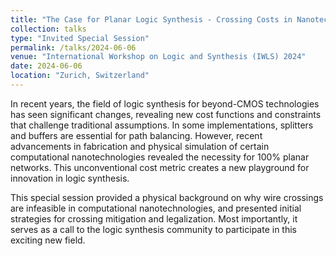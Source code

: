 ```yaml
---
title: "The Case for Planar Logic Synthesis - Crossing Costs in Nanotech"
collection: talks
type: "Invited Special Session"
permalink: /talks/2024-06-06
venue: "International Workshop on Logic and Synthesis (IWLS) 2024"
date: 2024-06-06
location: "Zurich, Switzerland"
---
```


In recent years, the field of logic synthesis for beyond-CMOS technologies has seen significant changes, revealing new cost functions and constraints that challenge traditional assumptions. In some implementations, splitters and buffers are essential for path balancing. However, recent advancements in fabrication and physical simulation of certain computational nanotechnologies revealed the necessity for 100% planar networks. This unconventional cost metric creates a new playground for innovation in logic synthesis.

This special session provided a physical background on why wire crossings are infeasible in computational nanotechnologies, and presented initial strategies for crossing mitigation and legalization. Most importantly, it serves as a call to the logic synthesis community to participate in this exciting new field.
